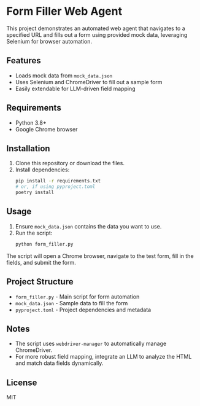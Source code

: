 # Form Filler Web Agent

This project demonstrates an automated web agent that navigates to a specified URL and fills out a form using provided mock data, leveraging Selenium for browser automation.

## Features
- Loads mock data from `mock_data.json`
- Uses Selenium and ChromeDriver to fill out a sample form
- Easily extendable for LLM-driven field mapping

## Requirements
- Python 3.8+
- Google Chrome browser

## Installation
1. Clone this repository or download the files.
2. Install dependencies:
   ```bash
   pip install -r requirements.txt
   # or, if using pyproject.toml
   poetry install
   ```

## Usage
1. Ensure `mock_data.json` contains the data you want to use.
2. Run the script:
   ```bash
   python form_filler.py
   ```

The script will open a Chrome browser, navigate to the test form, fill in the fields, and submit the form.

## Project Structure
- `form_filler.py` - Main script for form automation
- `mock_data.json` - Sample data to fill the form
- `pyproject.toml` - Project dependencies and metadata

## Notes
- The script uses `webdriver-manager` to automatically manage ChromeDriver.
- For more robust field mapping, integrate an LLM to analyze the HTML and match data fields dynamically.

## License
MIT 